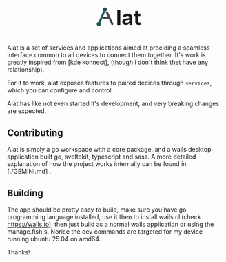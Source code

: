 <h1 style="text-align: center; font-size: xxx-large;">
  <img src="./logo/animated/logo.svg" alt="Animated logo" style="display: inline;height: 1em;position: relative;top: 5px; right: -10px;" />
  lat
</h1>

Alat is a set of services and applications aimed at prociding a seamless interface common to all devices to connect them together. It's work is greatly inspired from [kde konnect], (though i don't think thet have any relationship).

For it to work, alat exposes features to paired decices through `services`, which you can configure and control.

Alat has like not even started it's development, and very breaking changes are expected.

## Contributing

Alat is simply a go workspace with a core package, and a wails desktop application built go, sveltekit, typescript and sass.
A more detailed explanation of how the project works internally can be found in [./GEMINI.md] .

## Building

The app should be pretty easy to build, make sure you have go programming language installed, use it then to install wails cli(check <https://wails.io>), then just build as a normal wails application or using the manage.fish's. Norice the dev commands are targeted for my device running ubuntu 25.04 on amd64.

Thanks!
